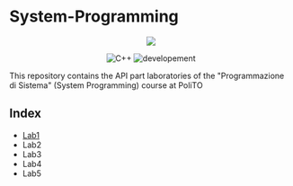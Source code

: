 # System-Programming

<p align="center">
<a href="https://imgbb.com/"><img src="https://i.ibb.co/Ny6wg11/polito-logo-new.png"></a>
</p> 

<p align="center">
 <img alt="C++" src="https://img.shields.io/badge/cmake-v3.0.0-green"/>
 <img alt="developement" src="https://img.shields.io/badge/C++-11 | 14 | 17 | 20-blue.svg?style=flat&logo=c%2B%2B"/> 
 
</p>

This repository contains the API part laboratories of the "Programmazione di Sistema" (System Programming) course at PoliTO

## Index
* [Lab1](Lab1)
* Lab2 
* Lab3
* Lab4 
* Lab5 
